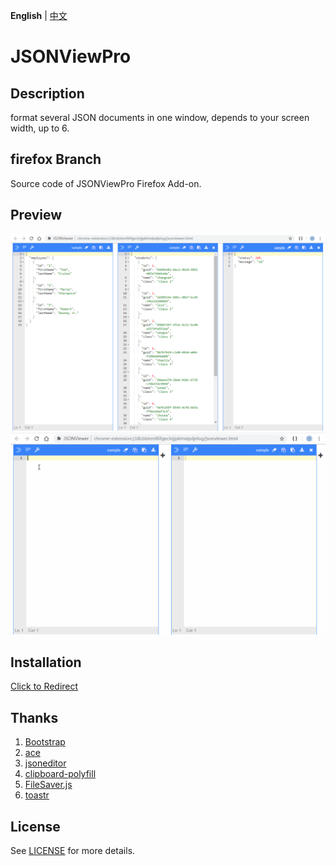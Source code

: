 **English** | [中文](README.zh-cn.md)

# JSONViewPro

## Description
format several JSON documents in one window, depends to your screen width, up to 6.

## firefox Branch
Source code of JSONViewPro Firefox Add-on.

## Preview
![Preview](/pic/jsonviewer.png)
![Preview](/pic/jsonviewer.gif)

## Installation
[Click to Redirect](https://addons.mozilla.org/zh-CN/firefox/addon/jsonviewpro/)

## Thanks
1. [Bootstrap](https://github.com/twbs/bootstrap)
2. [ace](https://github.com/ajaxorg/ace)
3. [jsoneditor](https://github.com/josdejong/jsoneditor)
4. [clipboard-polyfill](https://github.com/lgarron/clipboard-polyfill)
5. [FileSaver.js](https://github.com/eligrey/FileSaver.js)
6. [toastr](https://github.com/CodeSeven/toastr)

## License
See [LICENSE](LICENSE) for more details.
